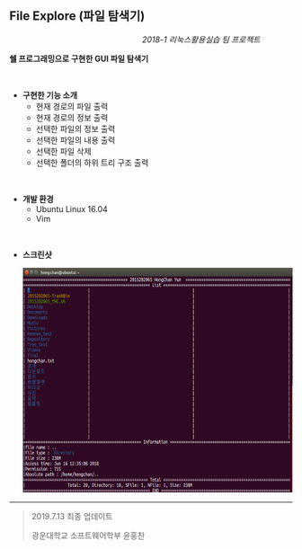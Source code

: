 ## File Explore (파일 탐색기)

&nbsp;&nbsp;&nbsp;&nbsp;&nbsp;&nbsp;&nbsp;&nbsp;&nbsp;&nbsp;&nbsp;&nbsp;&nbsp;&nbsp;&nbsp;&nbsp;&nbsp;&nbsp;&nbsp;&nbsp;&nbsp;&nbsp;&nbsp;&nbsp;&nbsp;&nbsp;&nbsp;&nbsp;&nbsp;&nbsp;&nbsp;&nbsp;&nbsp;&nbsp;&nbsp;&nbsp;&nbsp;&nbsp;&nbsp;&nbsp;&nbsp;&nbsp;&nbsp;&nbsp;&nbsp;&nbsp;&nbsp;&nbsp;&nbsp;&nbsp;&nbsp;&nbsp;&nbsp;&nbsp;&nbsp;&nbsp;&nbsp;&nbsp;&nbsp;&nbsp;*2018-1 리눅스활용실습 팀 프로젝트*

**쉘 프로그래밍으로 구현한 GUI 파일 탐색기**

<br>

- **구현한 기능 소개**
  - 현재 경로의 파일 출력
  - 현재 경로의 정보 출력
  - 선택한 파일의 정보 출력
  - 선택한 파일의 내용 출력
  - 선택한 파일 삭제
  - 선택한 폴더의 하위 트리 구조 출력

<br>

+ **개발 환경**
  + Ubuntu Linux 16.04
  + Vim

<br>

- **스크린샷**

  <img width="600" height="400" src="./readimg/img.png"></img>
  
  

---

> 2019.7.13 최종 업데이트
>
> 광운대학교 소프트웨어학부 윤홍찬

